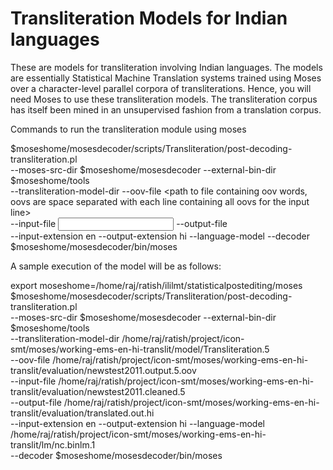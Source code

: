 # Transliteration Models for Indian languages
These are models for transliteration involving Indian languages. 
The models are essentially Statistical Machine Translation systems trained using Moses over a
character-level parallel corpora of transliterations. Hence, you will need Moses to use these transliteration models.
The transliteration corpus has itself been mined in an unsupervised fashion from a translation corpus. 

Commands to run the transliteration module using moses

$moseshome/mosesdecoder/scripts/Transliteration/post-decoding-transliteration.pl  \
--moses-src-dir $moseshome/mosesdecoder --external-bin-dir $moseshome/tools \
--transliteration-model-dir <path to transliteration model folder> --oov-file <path to file containing oov words, oovs are space separated with each line containing all oovs for the input line>\
 --input-file <input file to transliterated>  --output-file <output file location> \
 --input-extension en --output-extension hi --language-model <path to language model> 
 --decoder $moseshome/mosesdecoder/bin/moses

A sample execution of the model will be as follows: 

export moseshome=/home/raj/ratish/ililmt/statisticalpostediting/moses
$moseshome/mosesdecoder/scripts/Transliteration/post-decoding-transliteration.pl  \
--moses-src-dir $moseshome/mosesdecoder --external-bin-dir $moseshome/tools \
--transliteration-model-dir /home/raj/ratish/project/icon-smt/moses/working-ems-en-hi-translit/model/Transliteration.5 \
--oov-file /home/raj/ratish/project/icon-smt/moses/working-ems-en-hi-translit/evaluation/newstest2011.output.5.oov \
 --input-file /home/raj/ratish/project/icon-smt/moses/working-ems-en-hi-translit/evaluation/newstest2011.cleaned.5  \
 --output-file /home/raj/ratish/project/icon-smt/moses/working-ems-en-hi-translit/evaluation/translated.out.hi \
 --input-extension en --output-extension hi --language-model /home/raj/ratish/project/icon-smt/moses/working-ems-en-hi-translit/lm/nc.binlm.1 \
 --decoder $moseshome/mosesdecoder/bin/moses
